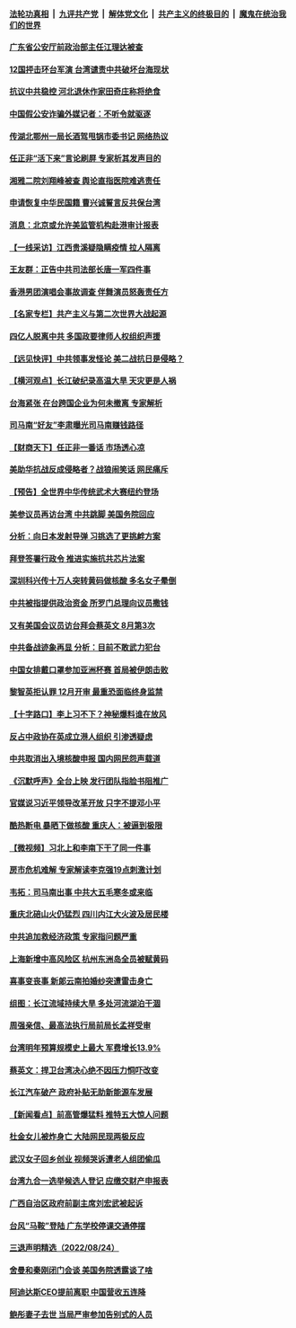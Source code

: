 ####  [法轮功真相](../../../../basic/blob/master/README.md?t=08261631) &nbsp;|&nbsp; [九评共产党](../../../../9ping.md/blob/master/README.md?t=08261631) &nbsp;|&nbsp; [解体党文化](../../../../jtdwh.md/blob/master/README.md?t=08261631)  &nbsp;|&nbsp; [共产主义的终极目的](../../../../gczydzjmd.md/blob/master/README.md?t=08261631) &nbsp;|&nbsp; [魔鬼在统治我们的世界](../../../../mgztzwmdsj.md/blob/master/README.md?t=08261631) 

#### [广东省公安厅前政治部主任江理达被查](../pages/nsc413/n13810517.md?t=08261631) 

#### [12国抨击环台军演 台湾谴责中共破坏台海现状](../pages/nsc413/n13810397.md?t=08261631) 

#### [抗议中共稳控 河北退休作家田奇庄称将绝食](../pages/nsc413/n13810518.md?t=08261631) 

#### [中国假公安诈骗外媒记者：不听令就驱逐](../pages/nsc413/n13810359.md?t=08261631) 

#### [传湖北鄂州一局长酒驾甩锅市委书记 网络热议](../pages/nsc413/n13810409.md?t=08261631) 


#### [任正非“活下来”言论刷屏 专家析其发声目的](../pages/nsc413/n13810403.md?t=08261631) 

#### [湘雅二院刘翔峰被查 舆论直指医院难逃责任](../pages/nsc413/n13810352.md?t=08261631) 

#### [申请恢复中华民国籍 曹兴诚誓言反共保台湾](../pages/nsc413/n13810344.md?t=08261631) 

#### [消息：北京或允许美监管机构赴港审计报表](../pages/nsc413/n13810238.md?t=08261631) 

#### [【一线采访】江西贵溪疑隐瞒疫情 拉人隔离](../pages/nsc413/n13810329.md?t=08261631) 

#### [王友群：正告中共司法部长唐一军四件事](../pages/nsc413/n13810266.md?t=08261631) 

#### [香港男团演唱会事故调查 伴舞演员怒轰责任方](../pages/nsc413/n13810322.md?t=08261631) 

#### [【名家专栏】共产主义与第二次世界大战起源](../pages/nsc413/n13809918.md?t=08261631) 

#### [四亿人脱离中共 多国政要律师人权组织声援](../pages/nsc413/n13809722.md?t=08261631) 

#### [【远见快评】中共领事发怪论 美二战抗日是侵略？](../pages/nsc413/n13810307.md?t=08261631) 

#### [【横河观点】长江破纪录高温大旱 天灾更是人祸](../pages/nsc413/n13810280.md?t=08261631) 

#### [台海紧张 在台跨国企业为何未撤离 专家解析](../pages/nsc413/n13810314.md?t=08261631) 

#### [司马南“好友”李肃曝光司马南赚钱路径](../pages/nsc413/n13810232.md?t=08261631) 

#### [【财商天下】任正非一番话 市场透心凉](../pages/nsc413/n13810102.md?t=08261631) 

#### [美助华抗战反成侵略者？战狼闹笑话 网民痛斥](../pages/nsc413/n13810107.md?t=08261631) 

#### [【预告】全世界中华传统武术大赛纽约登场](../pages/nsc413/n13803223.md?t=08261631) 

#### [美参议员再访台湾 中共跳脚 美国务院回应](../pages/nsc413/n13810196.md?t=08261631) 

#### [分析：向日本发射导弹 习挑选了更挑衅方案](../pages/nsc413/n13809384.md?t=08261631) 

#### [拜登签署行政令 推进实施抗共芯片法案](../pages/nsc413/n13810148.md?t=08261631) 

#### [深圳科兴传十万人突转黄码做核酸 多名女子晕倒](../pages/nsc413/n13810082.md?t=08261631) 

#### [中共被指提供政治资金 所罗门总理向议员撒钱](../pages/nsc413/n13810139.md?t=08261631) 

#### [又有美国会议员访台拜会蔡英文 8月第3次](../pages/nsc413/n13810061.md?t=08261631) 

#### [中共备战迹象再显 分析：目前不敢武力犯台](../pages/nsc413/n13809682.md?t=08261631) 

#### [中国女排戴口罩参加亚洲杯赛 首局被伊朗击败](../pages/nsc413/n13810160.md?t=08261631) 

#### [黎智英拒认罪 12月开审 最重恐面临终身监禁](../pages/nsc413/n13810175.md?t=08261631) 

#### [【十字路口】李上习不下？神秘爆料谁在放风](../pages/nsc413/n13809946.md?t=08261631) 

#### [反占中政协在英成立港人组织 引渗透疑虑](../pages/nsc413/n13810150.md?t=08261631) 

#### [中共取消出入境核酸申报 国内网民怨声载道](../pages/nsc413/n13810120.md?t=08261631) 

#### [《沉默呼声》全台上映 发行团队指脸书阻推广](../pages/nsc413/n13809791.md?t=08261631) 

#### [官媒说习近平领导改革开放 只字不提邓小平](../pages/nsc413/n13810026.md?t=08261631) 

#### [酷热断电 暴晒下做核酸 重庆人：被逼到极限](../pages/nsc413/n13810046.md?t=08261631) 

#### [【微视频】习北上和李南下干了同一件事](../pages/nsc413/n13809886.md?t=08261631) 

#### [房市危机难解 专家解读李克强19点刺激计划](../pages/nsc413/n13809893.md?t=08261631) 

#### [韦拓：司马南出事 中共大五毛寒冬或来临](../pages/nsc413/n13809452.md?t=08261631) 

#### [重庆北碚山火仍猛烈 四川内江大火波及居民楼](../pages/nsc413/n13809556.md?t=08261631) 

#### [中共追加救经济政策 专家指问题严重](../pages/nsc413/n13809833.md?t=08261631) 

#### [上海新增中高风险区 杭州东洲岛全员被赋黄码](../pages/nsc413/n13809718.md?t=08261631) 

#### [喜事变丧事 新郞云南拍婚纱突遭雷击身亡](../pages/nsc413/n13809786.md?t=08261631) 

#### [组图：长江流域持续大旱 多处河流湖泊干涸](../pages/nsc413/n13809754.md?t=08261631) 

#### [周强亲信、最高法执行局前局长孟祥受审](../pages/nsc413/n13809767.md?t=08261631) 

#### [台湾明年预算规模史上最大 军费增长13.9%](../pages/nsc413/n13809709.md?t=08261631) 

#### [蔡英文：捍卫台湾决心绝不因压力恫吓改变](../pages/nsc413/n13809665.md?t=08261631) 

#### [长江汽车破产 政府补贴无助新能源车发展](../pages/nsc413/n13809649.md?t=08261631) 

#### [【新闻看点】前高管爆猛料 推特五大惊人问题](../pages/nsc413/n13808665.md?t=08261631) 

#### [杜金女儿被炸身亡 大陆网民现两极反应](../pages/nsc413/n13809522.md?t=08261631) 

#### [武汉女子回乡创业 视频哭诉遭老人组团偷瓜](../pages/nsc413/n13809551.md?t=08261631) 

#### [台湾九合一选举候选人登记 应缴交财产申报表](../pages/nsc413/n13809528.md?t=08261631) 


#### [广西自治区政府前副主席刘宏武被起诉](../pages/nsc413/n13809533.md?t=08261631) 

#### [台风“马鞍”登陆 广东学校停课交通停摆](../pages/nsc413/n13809483.md?t=08261631) 

#### [三退声明精选（2022/08/24）](../pages/nsc413/n13809543.md?t=08261631) 

#### [舍曼和秦刚闭门会谈 美国务院透露谈了啥](../pages/nsc413/n13809463.md?t=08261631) 

#### [阿迪达斯CEO提前离职 中国营收五连降](../pages/nsc413/n13809498.md?t=08261631) 

#### [鲍彤妻子去世 当局严审参加告别式的人员](../pages/nsc413/n13809484.md?t=08261631) 

